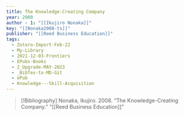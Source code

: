 ```yaml
---
title: The Knowledge-Creating Company
year: 2008
author - 1: "[[Ikujiro Nonaka]]"
key: "[[Nonaka2008-ts]]"
publisher: "[[Reed Business Education]]"
tags:
  - Zotero-Import-Feb-22
  - My-Library
  - 2021-12-03-Frontiers
  - EPubs-Books
  - 2_Upgrade-MAY-2023
  - _BibTex-to-MD-Git
  - ePub
  - Knowledge---Skill-Acquisition
---
```


> [!Bibliography]
> Nonaka, Ikujiro. 2008. “The Knowledge-Creating Company.” "[[Reed Business Education]]"